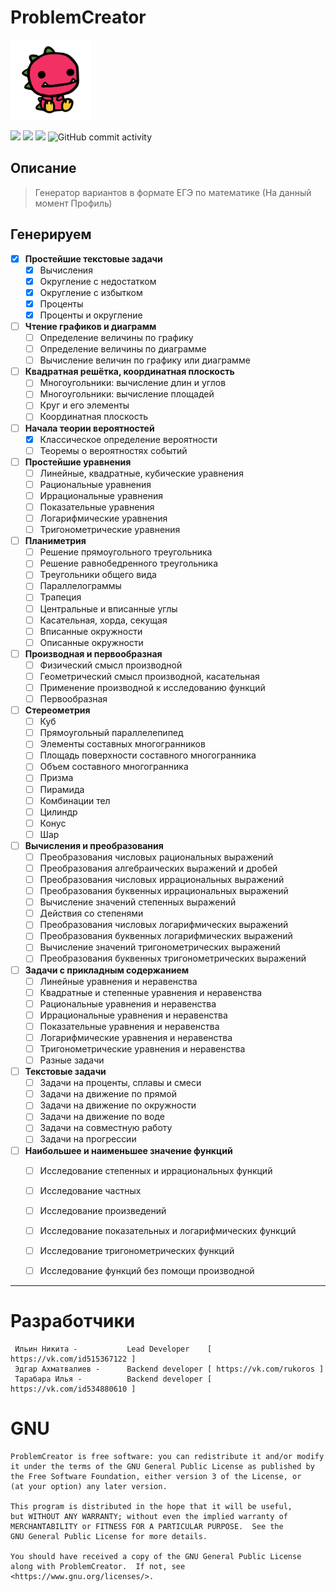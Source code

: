 # ProblemCreator

<img src="https://raw.githubusercontent.com/tr0llfeed/ProblemCreator/master/Dragon.png"
alt="Your image title" width="128"/>

![](https://img.shields.io/github/v/release/tr0llfeed/ProblemCreator?style=flat-square) ![](https://img.shields.io/github/downloads/tr0llfeed/ProblemCreator/total?style=flat-square) ![](https://img.shields.io/github/last-commit/tr0llfeed/ProblemCreator?style=flat-square) <img alt="GitHub commit activity" src="https://img.shields.io/github/commit-activity/y/tr0llfeed/ProblemCreator?style=flat-square">




## Описание
> Генератор вариантов в формате ЕГЭ по математике (На данный момент Профиль)


## Генерируем

- [x] **Простейшие текстовые задачи**
  - [x] Вычисления
  - [x] Округление с недостатком
  - [x] Округление с избытком
  - [x] Проценты
  - [x] Проценты и округление
- [ ] **Чтение графиков и диаграмм**
   - [ ] Определение величины по графику
   - [ ] Определение величины по диаграмме
   - [ ] Вычисление величин по графику или диаграмме
- [ ] **Квадратная решётка, координатная плоскость**
   - [ ] Многоугольники: вычисление длин и углов
   - [ ] Многоугольники: вычисление площадей
   - [ ] Круг и его элементы
   - [ ] Координатная плоскость
- [ ] **Начала теории вероятностей**
   - [x] Классическое определение вероятности
   - [ ] Теоремы о вероятностях событий
- [ ] **Простейшие уравнения**
   - [ ] Линейные, квадратные, кубические уравнения
   - [ ] Рациональные уравнения
   - [ ] Иррациональные уравнения
   - [ ] Показательные уравнения
   - [ ] Логарифмические уравнения
   - [ ] Тригонометрические уравнения
- [ ] **Планиметрия**
   - [ ] Решение прямоугольного треугольника
   - [ ] Решение равнобедренного треугольника
   - [ ] Треугольники общего вида
   - [ ] Параллелограммы
   - [ ] Трапеция
   - [ ] Центральные и вписанные углы
   - [ ] Касательная, хорда, секущая
   - [ ] Вписанные окружности
   - [ ] Описанные окружности
- [ ] **Производная и первообразная**
   - [ ] Физический смысл производной
   - [ ] Геометрический смысл производной, касательная
   - [ ] Применение производной к исследованию функций
   - [ ] Первообразная
- [ ] **Стереометрия**
   - [ ] Куб
   - [ ] Прямоугольный параллелепипед
   - [ ] Элементы составных многогранников
   - [ ] Площадь поверхности составного многогранника
   - [ ] Объем составного многогранника
   - [ ] Призма
   - [ ] Пирамида
   - [ ] Комбинации тел
   - [ ] Цилиндр
   - [ ] Конус
   - [ ] Шар
- [ ] **Вычисления и преобразования**
   - [ ] Преобразования числовых рациональных выражений
   - [ ] Преобразования алгебраических выражений и дробей
   - [ ] Преобразования числовых иррациональных выражений
   - [ ] Преобразования буквенных иррациональных выражений
   - [ ] Вычисление значений степенных выражений
   - [ ] Действия со степенями
   - [ ] Преобразования числовых логарифмических выражений
   - [ ] Преобразования буквенных логарифмических выражений
   - [ ] Вычисление значений тригонометрических выражений
   - [ ] Преобразования буквенных тригонометрических выражений
- [ ] **Задачи с прикладным содержанием**
   - [ ] Линейные уравнения и неравенства
   - [ ] Квадратные и степенные уравнения и неравенства
   - [ ] Рациональные уравнения и неравенства
   - [ ] Иррациональные уравнения и неравенства
   - [ ] Показательные уравнения и неравенства
   - [ ] Логарифмические уравнения и неравенства
   - [ ] Тригонометрические уравнения и неравенства
   - [ ] Разные задачи
- [ ] **Текстовые задачи**
   - [ ] Задачи на проценты, сплавы и смеси
   - [ ] Задачи на движение по прямой
   - [ ] Задачи на движение по окружности
   - [ ] Задачи на движение по воде
   - [ ] Задачи на совместную работу
   - [ ] Задачи на прогрессии
- [ ] **Наибольшее и наименьшее значение функций**
   - [ ] Исследование степенных и иррациональных функций
   - [ ] Исследование частных
   - [ ] Исследование произведений
   - [ ] Исследование показательных и логарифмических функций
   - [ ] Исследование тригонометрических функций
   - [ ] Исследование функций без помощи производной


------------

# Разработчики
    
     Ильин Никита -           Lead Developer    [ https://vk.com/id515367122 ]
     Эдгар Ахматвалиев -      Backend developer [ https://vk.com/rukoros ]
     Тарабара Илья -          Backend developer [ https://vk.com/id534880610 ]
    
    


# GNU 

    ProblemCreator is free software: you can redistribute it and/or modify
    it under the terms of the GNU General Public License as published by
    the Free Software Foundation, either version 3 of the License, or
    (at your option) any later version.
    
    This program is distributed in the hope that it will be useful,
    but WITHOUT ANY WARRANTY; without even the implied warranty of
    MERCHANTABILITY or FITNESS FOR A PARTICULAR PURPOSE.  See the
    GNU General Public License for more details.
    
    You should have received a copy of the GNU General Public License
    along with ProblemCreator.  If not, see <https://www.gnu.org/licenses/>.


